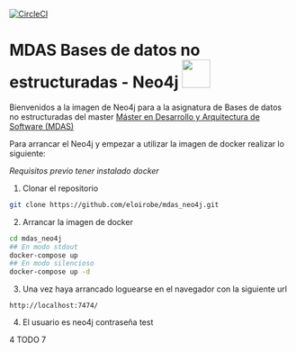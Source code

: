 [![CircleCI](https://circleci.com/gh/eloirobe/mdas_neo4j.svg?style=svg)](https://circleci.com/gh/eloirobe/mdas_neo4j)

# MDAS Bases de datos no estructuradas - Neo4j <img src="https://go.neo4j.com/rs/710-RRC-335/images/neo4j_logo_globe.png" width="50" height="50" />
Bienvenidos a la imagen de Neo4j para a la asignatura de Bases de datos no estructuradas del master [Máster en Desarrollo y Arquitectura de Software (MDAS)](https://www.salleurl.edu/es/estudios/master-en-desarrollo-y-arquitectura-software)

Para arrancar el Neo4j y empezar a utilizar la imagen de docker realizar lo siguiente:

*Requisitos previo tener instalado docker*

1) Clonar el repositorio
```bash
git clone https://github.com/eloirobe/mdas_neo4j.git
```
2) Arrancar la imagen de docker
```bash
cd mdas_neo4j
## En modo stdout
docker-compose up
## En modo silencioso
docker-compose up -d
```
3) Una vez haya arrancado loguearse en el navegador con la siguiente url
```
http://localhost:7474/
```
4) El usuario es neo4j contraseña test

4 TODO
7
